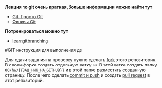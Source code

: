 **Лекция по git очень краткая, больше информации можно найти тут**
- [Git. Просто Git](http://zzet.org/git/learning/undev/coursify/2014/02/09/lection-1-git-course-undev.html)
- [Основы Git](https://git-scm.com/book/ru/v1/%D0%9E%D1%81%D0%BD%D0%BE%D0%B2%D1%8B-Git)

**Потренироваться можно тут**
- [learngitbranching](https://learngitbranching.js.org/)

#GIT инструкция для выполнения дз

Для сдачи задания на проверку нужно сделать
[fork](https://help.github.com/articles/fork-a-repo/) 
этого репозитория. В своем форке создать отдельную ветку `00`.
В этой ветке создать папку `00/hw/{{ВАШ_НИК_НА_GITHUB}}` и в этой папке
разместить созданную страницу. После чего сделать
[commit и push](https://readwrite.com/2013/10/02/github-for-beginners-part-2/) и 
создать [pull request](https://help.github.com/articles/about-pull-requests/) в этот репозиторий. 